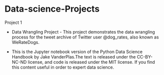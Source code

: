 # Data-science-Projects



Project 1

* Data Wrangling Project - This project demonstrates the data wrangling process for the tweet archive of Twitter user @dog_rates, also known as WeRateDogs.

* This is the Jupyter notebook version of the Python Data Science Handbook by Jake VanderPlas.The text is released under the CC-BY-NC-ND license, and code is released under the MIT license. If you find this content useful in order to expert data science.

